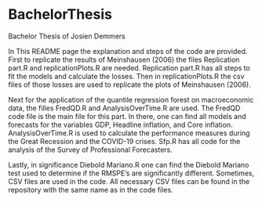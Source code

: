 # BachelorThesis
Bachelor Thesis of Josien Demmers

In This README page the explanation and steps of the code are provided. 
First to replicate the results of Meinshausen (2006) the files Replication part.R and replicationPlots.R are needed.  Replication part.R has all steps to fit the models and calculate the losses. Then in replicationPlots.R the csv files of those losses are used to replicate the plots of Meinshausen (2006).

Next for the application of the quantile regression forest on macroeconomic data, the filles FredQD.R and AnalysisOverTime.R are used. The FredQD code file is the main file for this part. In there, one can find all models and forecasts for the variables GDP, Headline inflation, and Core inflation. AnalysisOverTime.R is used to calculate the performance measures during the Great Recession and the COVID-19 crises. Sfp.R has all code for the analysis of the Survey of Professional Forecasters. 

Lastly, in significance Diebold Mariano.R one can find the Diebold Mariano test used to determine if the RMSPE’s are significantly different. Sometimes, CSV files are used in the code. All necessary CSV files can be found in the repository with the same name as in the code files. 
